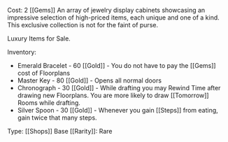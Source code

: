 Cost: 2 [[Gems]]
An array of jewelry display cabinets showcasing an impressive selection of high-priced items, each unique and one of a kind. This exclusive collection is not for the faint of purse.

Luxury Items for Sale.

Inventory:
- Emerald Bracelet - 60 [[Gold]] - You do not have to pay the [[Gems]] cost of Floorplans
- Master Key - 80 [[Gold]] - Opens all normal doors
- Chronograph - 30 [[Gold]] - While drafting you may Rewind Time after drawing new Floorplans. You are more likely to draw [[Tomorrow]] Rooms while drafting.
- Silver Spoon - 30 [[Gold]] - Whenever you gain [[Steps]] from eating, gain twice that many steps.

Type: [[Shops]]
Base [[Rarity]]: Rare